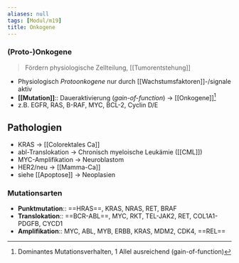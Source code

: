 ```yaml
---
aliases: null
tags: [Modul/m19]
title: Onkogene
---
```

### (Proto-)Onkogene
> Fördern physiologische Zellteilung, [[Tumorentstehung]]
-   Physiologisch *Protoonkogene* nur durch [[Wachstumsfaktoren]]-/signale aktiv
-   **[[Mutation]]**:: Daueraktivierung (*gain-of-function*) → [[Onkogene]][^1]
-   z.B. EGFR, RAS, B-RAF, MYC, BCL-2, Cyclin D/E

## Pathologien
- KRAS → [[Colorektales Ca]]
- abl-Translokation → Chronisch myeloische Leukämie ([[CML]])
- MYC-Amplifikation → Neuroblastom
- HER2/neu → [[Mamma-Ca]]
- siehe [[Apoptose]] → Neoplasien

### Mutationsarten
- **Punktmutation**:: ==HRAS==, KRAS, NRAS, RET, BRAF
- **Translokation**:: ==BCR-ABL==, MYC, RKT, TEL-JAK2, RET, COL1A1-PDGFB, CYCD1
- **Amplifikation**:: MYC, ABL, MYB, ERBB, KRAS, MDM2, CDK4, ==REL==

[^1]: Dominantes Mutationsverhalten, 1 Allel ausreichend (gain-of-function)